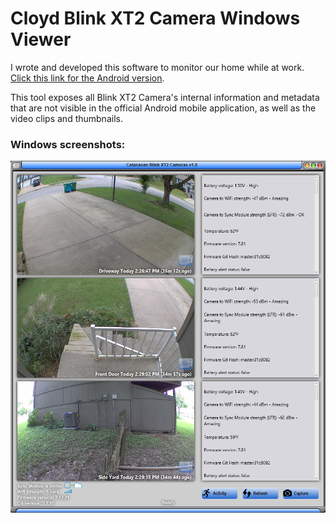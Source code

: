 # Cloyd Blink XT2 Camera Windows Viewer
I wrote and developed this software to monitor our home while at work. [Click this link for the Android version](https://github.com/ccatanaoan/HomeTempHumidityMonitor).

This tool exposes all Blink XT2 Camera's internal information and metadata that are not visible in the official Android mobile application, as well as the video clips and thumbnails.

### Windows screenshots:

![Image 1](Images/screenshot.png)